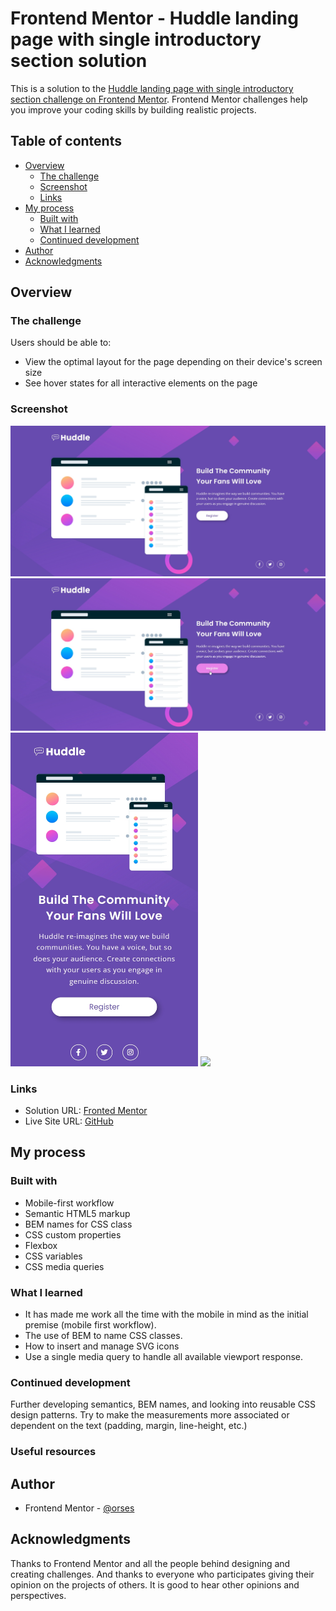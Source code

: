 # Frontend Mentor - Huddle landing page with single introductory section solution

This is a solution to the [Huddle landing page with single introductory section challenge on Frontend Mentor](https://www.frontendmentor.io/challenges/huddle-landing-page-with-a-single-introductory-section-B_2Wvxgi0). Frontend Mentor challenges help you improve your coding skills by building realistic projects.

## Table of contents

- [Overview](#overview)
  - [The challenge](#the-challenge)
  - [Screenshot](#screenshot)
  - [Links](#links)
- [My process](#my-process)
  - [Built with](#built-with)
  - [What I learned](#what-i-learned)
  - [Continued development](#continued-development)
- [Author](#author)
- [Acknowledgments](#acknowledgments)

## Overview

### The challenge

Users should be able to:

- View the optimal layout for the page depending on their device's screen size
- See hover states for all interactive elements on the page

### Screenshot

<img src="./data/screenshot_desktop.jpg" width="600">
<img src="./data/screenshot_desktop_active.jpg" width="600">
<img src="./data/screenshot_mobile_375.jpg" width="300">
<img src="./data/screenshot_mobile_375_mobile_landscape.jpg" width="300">

### Links

- Solution URL: [Fronted Mentor](https://www.frontendmentor.io/solutions/mobile-first-bem-css-transitions-and-iife-javascript-function-_7SDIFelBd)
- Live Site URL: [GitHub](https://orses.github.io/html-css/landing_page_huddle/)

## My process

### Built with

- Mobile-first workflow
- Semantic HTML5 markup
- BEM names for CSS class
- CSS custom properties
- Flexbox
- CSS variables
- CSS media queries

### What I learned

- It has made me work all the time with the mobile in mind as the initial premise (mobile first workflow).
- The use of BEM to name CSS classes.
- How to insert and manage SVG icons
- Use a single media query to handle all available viewport response.

### Continued development

Further developing semantics, BEM names, and looking into reusable CSS design patterns.
Try to make the measurements more associated or dependent on the text (padding, margin, line-height, etc.)

### Useful resources

## Author

- Frontend Mentor - [@orses](https://www.frontendmentor.io/profile/orses)

## Acknowledgments

Thanks to Frontend Mentor and all the people behind designing and creating challenges.
And thanks to everyone who participates giving their opinion on the projects of others. It is good to hear other opinions and perspectives.
